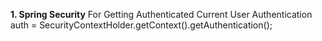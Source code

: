 

**1. Spring Security**
For Getting Authenticated Current User
Authentication auth = SecurityContextHolder.getContext().getAuthentication();


<!--stackedit_data:
eyJoaXN0b3J5IjpbLTE1MTE2MTYxMDQsMzMxOTA2MzA3LC0yMT
M5Mzk2Njg3XX0=
-->